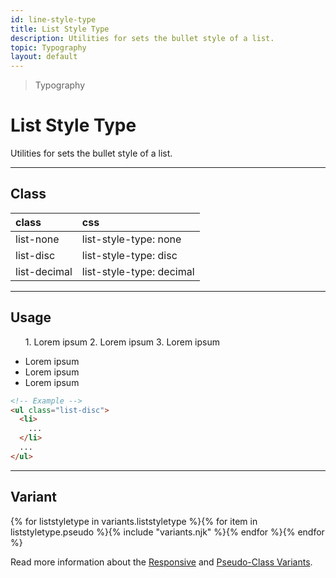 ```yaml
---
id: line-style-type
title: List Style Type
description: Utilities for sets the bullet style of a list.
topic: Typography
layout: default
---
```


> Typography

# List Style Type

Utilities for sets the bullet style of a list.

---

## Class

| <span class="px-3 py-1 text-white (dark)text-charcoal-100 bg-charcoal-100 (dark)bg-gray-600 rounded-full">class</span> | <span class="px-3 py-1 text-white (dark)text-charcoal-100 bg-charcoal-100 (dark)bg-gray-600 rounded-full">css</span> |
|:--|:--|
| list-none | list-style-type: none |
| list-disc | list-style-type: disc |
| list-decimal | list-style-type: decimal |

---

## Usage

<y class="my-2 mx-auto max-w-md">
  <y class="flex">
    <y class="mx-2 pl-0 pr-10 py-4 bg-gray-300">
      <ul class="">
        <y class="pb-1">
          1. Lorem ipsum
        </y>
        <y class="pb-1">
          2. Lorem ipsum
        </y>
        <y class="pb-1">
          3. Lorem ipsum
        </y>
      </ul>
    </y>
    <y class="mx-2 pl-4 pr-10 py-4 bg-gray-300">
      <ul class="list-disc">
        <li>
          Lorem ipsum
        </li>
        <li>
          Lorem ipsum
        </li>
        <li>
          Lorem ipsum
        </li>
      </ul>
    </y>
  </y>
</y>

```html
<!-- Example -->
<ul class="list-disc">
  <li>
    ...
  </li>
  ...
</ul>
```

---

## Variant

<y class="flex flex-gap-2 flex-wrap justify-start items-center">{% for liststyletype in variants.liststyletype %}{% for item in liststyletype.pseudo %}{% include "variants.njk" %}{% endfor %}{% endfor %}</y>

Read more information about the [Responsive](/responsive) and [Pseudo-Class Variants](/pseudo-class-variants/).